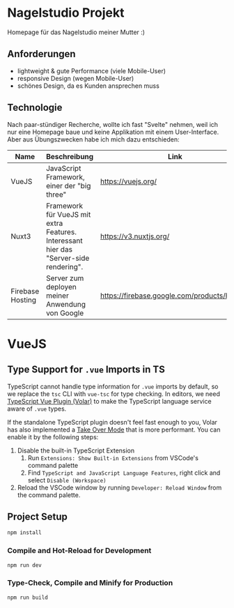 # Nagelstudio Projekt

Homepage für das Nagelstudio meiner Mutter :)

## Anforderungen

- lightweight & gute Performance (viele Mobile-User)
- responsive Design (wegen Mobile-User)
- schönes Design, da es Kunden ansprechen muss

## Technologie

Nach paar-stündiger Recherche, wollte ich fast "Svelte" nehmen, weil ich nur eine Homepage baue und keine Applikation mit einem User-Interface. Aber aus Übungszwecken habe ich mich dazu entschieden:

| Name             | Beschreibung                                                                          | Link                                         |
| ---------------- | ------------------------------------------------------------------------------------- | -------------------------------------------- |
| VueJS            | JavaScript Framework, einer der "big three"                                           | https://vuejs.org/                           |
| Nuxt3            | Framework für VueJS mit extra Features. Interessant hier das "Server-side rendering". | https://v3.nuxtjs.org/                       |
| Firebase Hosting | Server zum deployen meiner Anwendung von Google                                       | https://firebase.google.com/products/hosting |

# VueJS

## Type Support for `.vue` Imports in TS

TypeScript cannot handle type information for `.vue` imports by default, so we replace the `tsc` CLI with `vue-tsc` for type checking. In editors, we need [TypeScript Vue Plugin (Volar)](https://marketplace.visualstudio.com/items?itemName=Vue.vscode-typescript-vue-plugin) to make the TypeScript language service aware of `.vue` types.

If the standalone TypeScript plugin doesn't feel fast enough to you, Volar has also implemented a [Take Over Mode](https://github.com/johnsoncodehk/volar/discussions/471#discussioncomment-1361669) that is more performant. You can enable it by the following steps:

1. Disable the built-in TypeScript Extension
   1. Run `Extensions: Show Built-in Extensions` from VSCode's command palette
   2. Find `TypeScript and JavaScript Language Features`, right click and select `Disable (Workspace)`
2. Reload the VSCode window by running `Developer: Reload Window` from the command palette.

## Project Setup

```sh
npm install
```

### Compile and Hot-Reload for Development

```sh
npm run dev
```

### Type-Check, Compile and Minify for Production

```sh
npm run build
```
